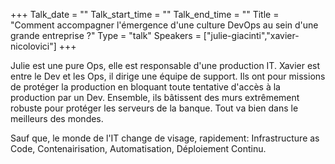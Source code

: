+++
Talk_date = ""
Talk_start_time = ""
Talk_end_time = ""
Title = "Comment accompagner l'émergence d'une culture DevOps au sein d'une grande entreprise ?"
Type = "talk"
Speakers = ["julie-giacinti","xavier-nicolovici"]
+++

Julie est une pure Ops, elle est responsable d'une production IT. Xavier est entre le Dev et les Ops, il dirige une équipe de support. Ils ont pour missions de protéger la production en bloquant toute tentative d'accès à la production par un Dev. Ensemble, ils bâtissent des murs extrêmement robuste pour protéger les serveurs de la banque. Tout va bien dans le meilleurs des mondes.

Sauf que, le monde de l'IT change de visage, rapidement: Infrastructure as Code, Contenairisation, Automatisation, Déploiement Continu.
